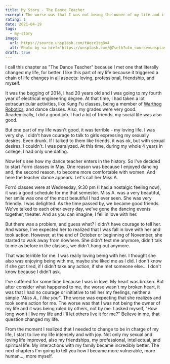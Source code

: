 ```yaml
---
title: My Story - The Dance Teacher
excerpt: The worse was that I was not being the owner of my life and it was being ruled by others, not by me. I asked myself, "How long won't I live my life and I'll let others live it for me?" Believe in me, that question changed my life.
rating: 1
date: 2021-04-19
tags:
  - my-story
image:
  url: https://source.unsplash.com/tWezx1tg8v4
  alt: Photo by <a href="https://unsplash.com/@7seth?utm_source=unsplash&utm_medium=referral&utm_content=creditCopyText">Preillumination SeTh</a> on <a href="https://unsplash.com/s/photos/dance-pose?utm_source=unsplash&utm_medium=referral&utm_content=creditCopyText">Unsplash</a>
draft: true
---
```


I call this chapter as "The Dance Teacher" because I met one that literally changed my life, for better. I like this part of my life because it triggered a chain of life changes in all aspects: loving, professional, friendship, and myself.

It was the begging of 2014, I had 20 years old and I was going to my fourth year of electrical engineering degree. At that time, I had taken a lot extracurricular activities, like Kung Fu classes, being a member of [Warthog Robotics](https://www.facebook.com/WarthogRobotics/), and dance classes. Also, my grades were very good. Academically, I did a good job. I had a lot of friends, my social life was also good.

But one part of my life wasn't good, it was terrible - my loving life. I was very shy. I didn't have courage to talk to girls expressing my sexually desires. Even drunk. If I talked to them like friends, it was ok, but with sexual desires, I couldn't. I was paralyzed. At this time, during my whole 4 years in college, I had only one dating.

Now let's see how my dance teacher enters in the history. So I've decided to start Forró classes in May. One reason was because I enjoyed dancing and, the second reason, to become more comfortable with women. And here the teacher dance appears. Let's call her Miss A.

Forró classes were at Wednesday, 9:30 pm (I had a nostalgic feeling now), it was a good schedule for me that semester. Miss A. was a very beautiful, her smile was one of the most beautiful I had ever seen. She was very friendly. I was delighted. As the time passed by, we became good friends. We've talked to each other every day, we've gone the dancing events together, theater. And as you can imagine, I fell in love with her.

But there was a problem, and guess what? I didn't have courage to tell her. And worse, I've expected her to realized that I was fall in love with her and took action. However, at the end of October or beginning of November, she started to walk away from nowhere. She didn't text me anymore, didn't talk to me as before in the classes, we didn't hang out anymore.

That was terrible for me. I was really loving being with her. I thought she also was enjoying being with me, maybe she liked me as I did. I don't know if she got tired, if I didn't take any action, if she met someone else... I don't know because I didn't ask.

I've suffered for some time because I was in love. My heart was broken. But after consider what happened to me, the worse wasn't my broken heart, it was that I had no courage or initiative to tell her my feelings, neither a simple _"Miss A., I like you"_. The worse was expecting that she realizes and took some action for me. The worse was that I was not being the owner of my life and it was being ruled by others, not by me. I asked myself, "How long won't I live my life and I'll let others live it for me?" Believe in me, that question changed my life.

From the moment I realized that I needed to change to be in charge of my life, I start to live my life intensely and with joy. Not only my sexual and loving life improved, also my friendships, my professional, intellectual, and spiritual life. My interactions with my family became incredibly better. The next chapters I'm going to tell you how I became more vulnerable, more human..., more myself.
